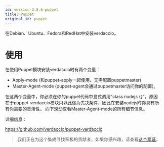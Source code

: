 ```yaml
---
id: version-3.8.6-puppet
title: Puppet
original_id: puppet
---
```


在Debian、Ubuntu、Fedora和RedHat中安装verdaccio。

# 使用

在使用Puppet模块安装verdaccio时有两个变量：

* Apply-mode (和puppet-apply一起使用，无需配置puppetmaster)
* Master-Agent-mode (puppet-agent会通过puppetmaster访问你的配置)。

在这两个变量中，你必须在你的puppet代码中显式调用"class nodejs {}"，原因在于puppet-verdaccio模块只以此做为先决条件，因此在安装nodejs时你具有所有你需要的灵活性。 向下滚动查看Master-Agent-mode的所有细节信息。

详细信息：

<https://github.com/verdaccio/puppet-verdaccio>

> 我们正在为这个集成寻找积极的贡献者，如果你感兴趣，请查看[这个票证](https://github.com/verdaccio/puppet-verdaccio/issues/11)。